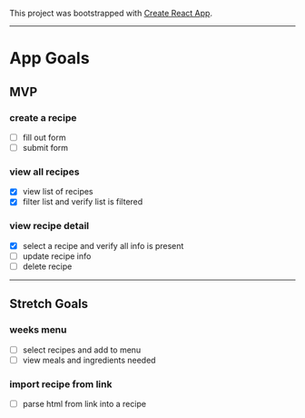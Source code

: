 This project was bootstrapped with [Create React App](https://github.com/facebook/create-react-app).


-------------------------
# App Goals
## MVP
### create a recipe
- [ ] fill out form
- [ ] submit form

### view all recipes
- [x] view list of recipes
- [x] filter list and verify list is filtered

### view recipe detail
- [x] select a recipe and verify all info is present
- [ ] update recipe info
- [ ] delete recipe

-------------------------------------
## Stretch Goals
### weeks menu
- [ ] select recipes and add to menu
- [ ] view meals and ingredients needed 

### import recipe from link
- [ ] parse html from link into a recipe
